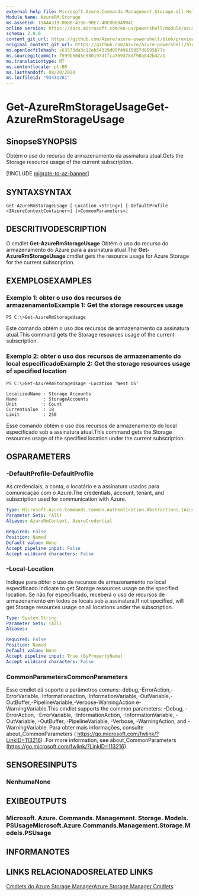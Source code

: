 ```yaml
---
external help file: Microsoft.Azure.Commands.Management.Storage.dll-Help.xml
Module Name: AzureRM.Storage
ms.assetid: 11AAA319-DDBB-4156-9BE7-4DE8B80A904C
online version: https://docs.microsoft.com/en-us/powershell/module/azurerm.storage/get-azurermstorageusage
schema: 2.0.0
content_git_url: https://github.com/Azure/azure-powershell/blob/preview/src/ResourceManager/Storage/Commands.Management.Storage/help/Get-AzureRmStorageUsage.md
original_content_git_url: https://github.com/Azure/azure-powershell/blob/preview/src/ResourceManager/Storage/Commands.Management.Storage/help/Get-AzureRmStorageUsage.md
ms.openlocfilehash: c63573da3c12eb54329d05f49615057d0595b77c
ms.sourcegitcommit: f599b50d5e980197d1fca769378df90a842b42a1
ms.translationtype: MT
ms.contentlocale: pt-BR
ms.lasthandoff: 08/20/2020
ms.locfileid: "93431281"
---
```

# <span data-ttu-id="e7e41-101">Get-AzureRmStorageUsage</span><span class="sxs-lookup"><span data-stu-id="e7e41-101">Get-AzureRmStorageUsage</span></span>

## <span data-ttu-id="e7e41-102">Sinopse</span><span class="sxs-lookup"><span data-stu-id="e7e41-102">SYNOPSIS</span></span>
<span data-ttu-id="e7e41-103">Obtém o uso do recurso de armazenamento da assinatura atual.</span><span class="sxs-lookup"><span data-stu-id="e7e41-103">Gets the Storage resource usage of the current subscription.</span></span>

[!INCLUDE [migrate-to-az-banner](../../includes/migrate-to-az-banner.md)]

## <span data-ttu-id="e7e41-104">SYNTAX</span><span class="sxs-lookup"><span data-stu-id="e7e41-104">SYNTAX</span></span>

```
Get-AzureRmStorageUsage [-Location <String>] [-DefaultProfile <IAzureContextContainer>] [<CommonParameters>]
```

## <span data-ttu-id="e7e41-105">DESCRITIVO</span><span class="sxs-lookup"><span data-stu-id="e7e41-105">DESCRIPTION</span></span>
<span data-ttu-id="e7e41-106">O cmdlet **Get-AzureRmStorageUsage** Obtém o uso do recurso do armazenamento do Azure para a assinatura atual.</span><span class="sxs-lookup"><span data-stu-id="e7e41-106">The **Get-AzureRmStorageUsage** cmdlet gets the resource usage for Azure Storage for the current subscription.</span></span>

## <span data-ttu-id="e7e41-107">EXEMPLOS</span><span class="sxs-lookup"><span data-stu-id="e7e41-107">EXAMPLES</span></span>

### <span data-ttu-id="e7e41-108">Exemplo 1: obter o uso dos recursos de armazenamento</span><span class="sxs-lookup"><span data-stu-id="e7e41-108">Example 1: Get the storage resources usage</span></span>
```
PS C:\>Get-AzureRmStorageUsage
```

<span data-ttu-id="e7e41-109">Este comando obtém o uso dos recursos de armazenamento da assinatura atual.</span><span class="sxs-lookup"><span data-stu-id="e7e41-109">This command gets the Storage resources usage of the current subscription.</span></span>
 

### <span data-ttu-id="e7e41-110">Exemplo 2: obter o uso dos recursos de armazenamento do local especificado</span><span class="sxs-lookup"><span data-stu-id="e7e41-110">Example 2: Get the storage resources usage of specified location</span></span>
```
PS C:\>Get-AzureRmStorageUsage -Location 'West US'

LocalizedName : Storage Accounts
Name          : StorageAccounts
Unit          : Count
CurrentValue  : 18
Limit         : 250
```

<span data-ttu-id="e7e41-111">Esse comando obtém o uso dos recursos de armazenamento do local especificado sob a assinatura atual.</span><span class="sxs-lookup"><span data-stu-id="e7e41-111">This command gets the Storage resources usage of the specified location under the current subscription.</span></span>

## <span data-ttu-id="e7e41-112">OS</span><span class="sxs-lookup"><span data-stu-id="e7e41-112">PARAMETERS</span></span>

### <span data-ttu-id="e7e41-113">-DefaultProfile</span><span class="sxs-lookup"><span data-stu-id="e7e41-113">-DefaultProfile</span></span>
<span data-ttu-id="e7e41-114">As credenciais, a conta, o locatário e a assinatura usados para comunicação com o Azure.</span><span class="sxs-lookup"><span data-stu-id="e7e41-114">The credentials, account, tenant, and subscription used for communication with Azure.</span></span>

```yaml
Type: Microsoft.Azure.Commands.Common.Authentication.Abstractions.IAzureContextContainer
Parameter Sets: (All)
Aliases: AzureRmContext, AzureCredential

Required: False
Position: Named
Default value: None
Accept pipeline input: False
Accept wildcard characters: False
```

### <span data-ttu-id="e7e41-115">-Local</span><span class="sxs-lookup"><span data-stu-id="e7e41-115">-Location</span></span>
<span data-ttu-id="e7e41-116">Indique para obter o uso de recursos de armazenamento no local especificado.</span><span class="sxs-lookup"><span data-stu-id="e7e41-116">Indicate to get Storage resources usage on the specified location.</span></span>
<span data-ttu-id="e7e41-117">Se não for especificado, receberá o uso de recursos de armazenamento em todos os locais sob a assinatura.</span><span class="sxs-lookup"><span data-stu-id="e7e41-117">If not specified, will get Storage resources usage on all locations under the subscription.</span></span>

```yaml
Type: System.String
Parameter Sets: (All)
Aliases:

Required: False
Position: Named
Default value: None
Accept pipeline input: True (ByPropertyName)
Accept wildcard characters: False
```

### <span data-ttu-id="e7e41-118">CommonParameters</span><span class="sxs-lookup"><span data-stu-id="e7e41-118">CommonParameters</span></span>
<span data-ttu-id="e7e41-119">Esse cmdlet dá suporte a parâmetros comuns:-debug,-ErrorAction,-ErrorVariable,-Informationaction,-InformationVariable,-OutVariable,-OutBuffer,-PipelineVariable,-Verbose-WarningAction e-WarningVariable.</span><span class="sxs-lookup"><span data-stu-id="e7e41-119">This cmdlet supports the common parameters: -Debug, -ErrorAction, -ErrorVariable, -InformationAction, -InformationVariable, -OutVariable, -OutBuffer, -PipelineVariable, -Verbose, -WarningAction, and -WarningVariable.</span></span> <span data-ttu-id="e7e41-120">Para obter mais informações, consulte about_CommonParameters ( https://go.microsoft.com/fwlink/?LinkID=113216) .</span><span class="sxs-lookup"><span data-stu-id="e7e41-120">For more information, see about_CommonParameters (https://go.microsoft.com/fwlink/?LinkID=113216).</span></span>

## <span data-ttu-id="e7e41-121">SENSORES</span><span class="sxs-lookup"><span data-stu-id="e7e41-121">INPUTS</span></span>

### <span data-ttu-id="e7e41-122">Nenhuma</span><span class="sxs-lookup"><span data-stu-id="e7e41-122">None</span></span>

## <span data-ttu-id="e7e41-123">EXIBE</span><span class="sxs-lookup"><span data-stu-id="e7e41-123">OUTPUTS</span></span>

### <span data-ttu-id="e7e41-124">Microsoft. Azure. Commands. Management. Storage. Models. PSUsage</span><span class="sxs-lookup"><span data-stu-id="e7e41-124">Microsoft.Azure.Commands.Management.Storage.Models.PSUsage</span></span>

## <span data-ttu-id="e7e41-125">INFORMA</span><span class="sxs-lookup"><span data-stu-id="e7e41-125">NOTES</span></span>

## <span data-ttu-id="e7e41-126">LINKS RELACIONADOS</span><span class="sxs-lookup"><span data-stu-id="e7e41-126">RELATED LINKS</span></span>

[<span data-ttu-id="e7e41-127">Cmdlets do Azure Storage Manager</span><span class="sxs-lookup"><span data-stu-id="e7e41-127">Azure Storage Manager Cmdlets</span></span>](./AzureRM.Storage.md)


